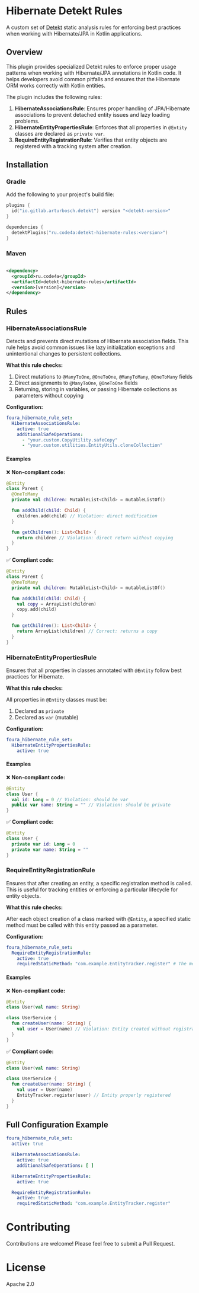 # Hibernate Detekt Rules

A custom set of [Detekt](https://github.com/detekt/detekt) static analysis rules for enforcing best practices when
working with Hibernate/JPA in Kotlin applications.

## Overview

This plugin provides specialized Detekt rules to enforce proper usage patterns when working with Hibernate/JPA
annotations in Kotlin code. It helps developers avoid common pitfalls and ensures that the Hibernate ORM works correctly
with Kotlin entities.

The plugin includes the following rules:

1. **HibernateAssociationsRule**: Ensures proper handling of JPA/Hibernate associations to prevent detached entity
   issues and lazy loading problems.
2. **HibernateEntityPropertiesRule**: Enforces that all properties in `@Entity` classes are declared as `private var`.
3. **RequireEntityRegistrationRule**: Verifies that entity objects are registered with a tracking system after creation.

## Installation

### Gradle

Add the following to your project's build file:

```kotlin
plugins {
  id("io.gitlab.arturbosch.detekt") version "<detekt-version>"
}

dependencies {
  detektPlugins("ru.code4a:detekt-hibernate-rules:<version>")
}
```

### Maven

```xml

<dependency>
  <groupId>ru.code4a</groupId>
  <artifactId>detekt-hibernate-rules</artifactId>
  <version>[version]</version>
</dependency>
```

## Rules

### HibernateAssociationsRule

Detects and prevents direct mutations of Hibernate association fields. This rule helps avoid common issues like lazy
initialization exceptions and unintentional changes to persistent collections.

**What this rule checks:**

1. Direct mutations to `@ManyToOne`, `@OneToOne`, `@ManyToMany`, `@OneToMany` fields
2. Direct assignments to `@ManyToOne`, `@OneToOne` fields
3. Returning, storing in variables, or passing Hibernate collections as parameters without copying

**Configuration:**

```yaml
foura_hibernate_rule_set:
  HibernateAssociationsRule:
    active: true
    additionalSafeOperations:
      - "your.custom.CopyUtility.safeCopy"
      - "your.custom.utilities.EntityUtils.cloneCollection"
```

#### Examples

❌ **Non-compliant code:**

```kotlin
@Entity
class Parent {
  @OneToMany
  private val children: MutableList<Child> = mutableListOf()

  fun addChild(child: Child) {
    children.add(child) // Violation: direct modification
  }

  fun getChildren(): List<Child> {
    return children // Violation: direct return without copying
  }
}
```

✅ **Compliant code:**

```kotlin
@Entity
class Parent {
  @OneToMany
  private val children: MutableList<Child> = mutableListOf()

  fun addChild(child: Child) {
    val copy = ArrayList(children)
    copy.add(child)
  }

  fun getChildren(): List<Child> {
    return ArrayList(children) // Correct: returns a copy
  }
}
```

### HibernateEntityPropertiesRule

Ensures that all properties in classes annotated with `@Entity` follow best practices for Hibernate.

**What this rule checks:**

All properties in `@Entity` classes must be:

1. Declared as `private`
2. Declared as `var` (mutable)

**Configuration:**

```yaml
foura_hibernate_rule_set:
  HibernateEntityPropertiesRule:
    active: true
```

#### Examples

❌ **Non-compliant code:**

```kotlin
@Entity
class User {
  val id: Long = 0 // Violation: should be var
  public var name: String = "" // Violation: should be private
}
```

✅ **Compliant code:**

```kotlin
@Entity
class User {
  private var id: Long = 0
  private var name: String = ""
}
```

### RequireEntityRegistrationRule

Ensures that after creating an entity, a specific registration method is called. This is useful for tracking entities or
enforcing a particular lifecycle for entity objects.

**What this rule checks:**

After each object creation of a class marked with `@Entity`, a specified static method must be called with this entity
passed as a parameter.

**Configuration:**

```yaml
foura_hibernate_rule_set:
  RequireEntityRegistrationRule:
    active: true
    requiredStaticMethod: "com.example.EntityTracker.register" # The method that must be called
```

#### Examples

❌ **Non-compliant code:**

```kotlin
@Entity
class User(val name: String)

class UserService {
  fun createUser(name: String) {
    val user = User(name) // Violation: Entity created without registration
  }
}
```

✅ **Compliant code:**

```kotlin
@Entity
class User(val name: String)

class UserService {
  fun createUser(name: String) {
    val user = User(name)
    EntityTracker.register(user) // Entity properly registered
  }
}
```

## Full Configuration Example

```yaml
foura_hibernate_rule_set:
  active: true

  HibernateAssociationsRule:
    active: true
    additionalSafeOperations: [ ]

  HibernateEntityPropertiesRule:
    active: true

  RequireEntityRegistrationRule:
    active: true
    requiredStaticMethod: "com.example.EntityTracker.register"
```

# Contributing

Contributions are welcome! Please feel free to submit a Pull Request.

# License

Apache 2.0
